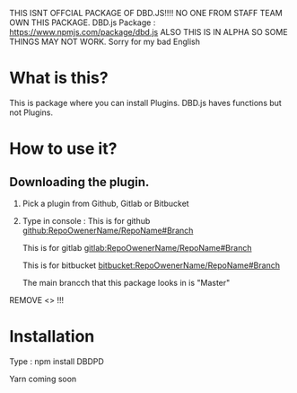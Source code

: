 THIS ISNT OFFCIAL PACKAGE OF DBD.JS!!!!
NO ONE FROM STAFF TEAM OWN THIS PACKAGE.
DBD.js Package : https://www.npmjs.com/package/dbd.js
ALSO THIS IS IN ALPHA SO SOME THINGS MAY NOT WORK.
Sorry for my bad English 

# What is this?

This is package where you can install Plugins. DBD.js haves functions but not Plugins. 

# How to use it?

## Downloading the plugin.

1. Pick a plugin from Github, Gitlab or Bitbucket
2. Type in console :
      This is for github <github:RepoOwenerName/RepoName#Branch>
      
      This is for gitlab <gitlab:RepoOwenerName/RepoName#Branch>
      
      This is for bitbucket <bitbucket:RepoOwenerName/RepoName#Branch>
      
      The main brancch that this package looks in is "Master"
      
  REMOVE <> !!! 

# Installation
Type : npm install DBDPD

Yarn coming soon
